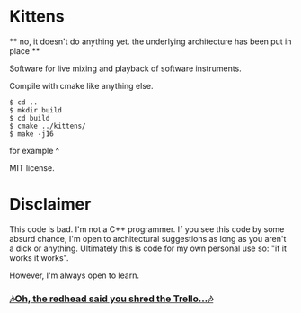 # Kittens

** no, it doesn't do anything yet. the underlying architecture has been put in place **

Software for live mixing and playback of software instruments.

Compile with cmake like anything else.

```
$ cd ..
$ mkdir build
$ cd build
$ cmake ../kittens/
$ make -j16
```

for example ^

MIT license.

# Disclaimer

This code is bad. I'm not a C++ programmer. If you see this code by some absurd chance, I'm open to 
architectural suggestions as long as you aren't a dick or anything. Ultimately this is code for
my own personal use so: "if it works it works".

However, I'm always open to learn.

### [🎶Oh, the redhead said you shred the Trello...🎶](https://trello.com/b/l1v4R3fo/kittens-trello)
